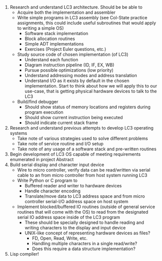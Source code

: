 1. Research and understand LC3 architecture. Should be be able to
   * Acquire both the implementation and assembler
   * Write simple programs in LC3 assembly (see Col-State practice assignments, this could include useful subroutines that would apply to writing a simple OS)
     * Software stack implementation 
     * Block allocation routines
     * Simple ADT implementations 
     * Exercises (Project Euler questions, etc.)
   * Study source code of chosen implementation (of LC3) 
     * Understand each function 
     * Diagram instruction pipeline (ID, IF, EX, WB)
     * Pursue possible optimizations (low priority)
     * Understand addressing modes and address translation 
     * Understand I/O as it exists by default in the chosen implementation. Start to think about how we will apply this to our use-case, that is getting physical hardware devices to talk to the LC3
   * Build/find debugger
     * Should show status of memory locations and registers during program execution
     * Should show current instruction being executed
     * Should indicate current stack frame
2. Research and understand previous attempts to develop LC3 operating systems
   * Take note of various strategies used to solve different problems 
   * Take note of service routine and I/O setup 
   * Take note of any usage of a software stack and pre-written routines 
3. Begin development of LC3 OS capable of meeting requirements enumerated in project Abstract 
4. Build serial display and character input device
   * Wire to micro controller, verify data can be read/written via serial cable to an from micro controller from host system running LC3
   * Write Python or C program to
     * Buffered reader and writer to hardware devices
     * Handle character encoding
     * Translate/move data to LC3 address space and from micro controller serial-I/O address space on host system 
   * Implement blocked/buffered IO routines (outside of general service routines that will come with the OS) to read from the designated serial IO address space inside of the LC3 program 
     * These should be specially designed to handle reading and writing characters to the display and input device 
     * UNIX-like concept of representing hardware devices as files?
       * FD, Open, Read, Write, etc. 
       * Handling multiple characters in a single read/write?
       * Does this require a data structure implementation? 
5. Lisp compiler!




